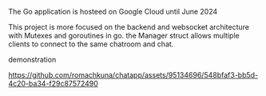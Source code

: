The Go application is hosteed on Google Cloud until June 2024

This project is more focused on the backend and websocket architecture with Mutexes and goroutines in go. the Manager struct allows multiple clients to connect to the same chatroom and chat.

demonstration


https://github.com/romachkuna/chatapp/assets/95134696/548bfaf3-bb5d-4c20-ba34-f29c87572490

